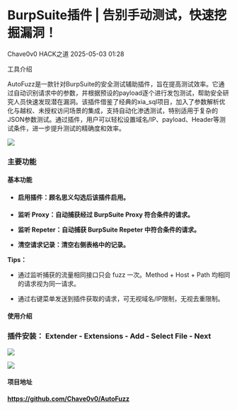 #  BurpSuite插件 | 告别手动测试，快速挖掘漏洞！   
Chave0v0  HACK之道   2025-05-03 01:28  
  
工具介绍  
  
AutoFuzz是一款针对BurpSuite的安全测试辅助插件，旨在提高测试效率。它通过自动识别请求中的参数，并根据预设的payload逐个进行发包测试，帮助安全研究人员快速发现潜在漏洞。该插件借鉴了经典的xia_sql项目，加入了参数解析优化与越权、未授权访问场景的集成，支持自动化渗透测试，特别适用于复杂的JSON参数测试。通过插件，用户可以轻松设置域名/IP、payload、Header等测试条件，进一步提升测试的精确度和效率。  
  
![](https://mmbiz.qpic.cn/sz_mmbiz_png/GzdTGmQpRic0XjQK8ibPxdDI1pyrrXxJawDIYD5FOuplOqGrHn3DxMW77mQriaTjicjT8D8gmgP6oaGpHt5WQPZ6xQ/640?wx_fmt=png&from=appmsg "")  
### 主要功能  
#### 基本功能  
- #### 启用插件：顾名思义勾选后该插件启用。  
  
- **监听 Proxy：自动捕获经过 BurpSuite Proxy 符合条件的请求。**  
  
- **监听 Repeter：自动捕获 BurpSuite Repeter 中符合条件的请求。**  
  
- **清空请求记录：清空右侧表格中的记录。**  
  
**Tips：**  
- 通过监听捕获的流量相同接口只会 fuzz 一次。Method + Host + Path 均相同的请求视为同一请求。  
  
- 通过右键菜单发送到插件获取的请求，可无视域名/IP限制，无视去重限制。  
  
#### 使用介绍  
### 插件安装： Extender - Extensions - Add - Select File - Next  
  
![](https://mmbiz.qpic.cn/sz_mmbiz_png/GzdTGmQpRic0XjQK8ibPxdDI1pyrrXxJawHdZEAzagBYSwPibMkHHyp0OBhIXj8ECics9DibrMIkDmqkfNM5Ot24ucw/640?wx_fmt=png&from=appmsg "")  
  
![](https://mmbiz.qpic.cn/sz_mmbiz_png/GzdTGmQpRic0XjQK8ibPxdDI1pyrrXxJaw55XuyBVLwGr5yoeicqia6I5CE2iaub56Pdg7M3qIw2Zhe9U9WSnI4Hclg/640?wx_fmt=png&from=appmsg "")  
#### 项目地址  
#### https://github.com/Chave0v0/AutoFuzz  
  
  

